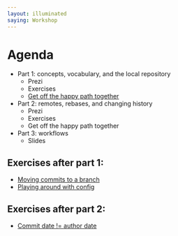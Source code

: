 ```yaml
---
layout: illuminated
saying: Workshop
---
```


# Agenda

* Part 1: concepts, vocabulary, and the local repository
   * Prezi
   * Exercises
   * [Get off the happy path together](exercises/untrackedFiles.md)
* Part 2: remotes, rebases, and changing history
   * Prezi
   * Exercises
   * Get off the happy path together
* Part 3: workflows
   * Slides


## Exercises after part 1:
   * [Moving commits to a branch](exercises/moveToBranch.html)
   * [Playing around with config](exercises/playWithConfig.html)

## Exercises after part 2:
   * [Commit date != author date](exercises/commitDate.html)

